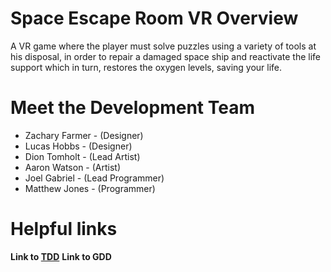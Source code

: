 # Space Escape Room VR Overview
A VR game where the player must solve puzzles using a variety of tools at his disposal, in order to repair a damaged space ship and reactivate the life support which in turn, restores the oxygen levels, saving your life.

# Meet the Development Team

  - Zachary Farmer - (Designer)
  - Lucas Hobbs - (Designer)
  - Dion Tomholt - (Lead Artist)
  - Aaron Watson - (Artist)
  - Joel Gabriel - (Lead Programmer)
  - Matthew Jones - (Programmer)
# Helpful links

**Link to [TDD](https://docs.google.com/document/d/13E69RyqYCsYZFUNnQsLJTHgSLAQ4iQvimqMF6bHQwQw/edit?usp=sharing)**
**Link to GDD**
